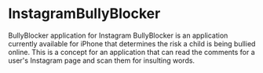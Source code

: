 # InstagramBullyBlocker
BullyBlocker application for Instagram
BullyBlocker is an application currently available for iPhone that determines the risk a child is being bullied online.
This is a concept for an application that can read the comments for a user's Instagram page and scan them for insulting words.
